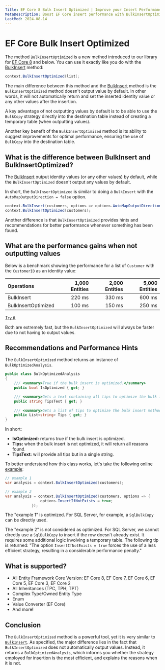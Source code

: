 ```yaml
---
Title: EF Core 8 Bulk Insert Optimized | Improve your Insert Performance
MetaDescription: Boost EF Core insert performance with BulkInsertOptimized. Easily insert large numbers of entities without outputting values for the best performance. Get hints and recommendations about what could be improved to improve insert performance - try it now.
LastMod: 2024-08-14
---
```


# EF Core Bulk Insert Optimized

The method `BulkInsertOptimized` is a new method introduced to our library for [EF Core 8](/v8-101-0-0-efcore-8) and below. You can use it exactly like you do with the [BulkInsert](/bulk-insert) method:

```csharp
context.BulkInsertOptimized(list);
```

The main difference between this method and the [BulkInsert](/bulk-insert) method is the `BulkInsertOptimized` method doesn't output value by default. In other words, it will not automatically return and set the inserted identity value or any other values after the insertion.

A key advantage of not outputting values by default is to be able to use the `BulkCopy` strategy directly into the destination table instead of creating a temporary table (when outputting values).

Another key benefit of the `BulkInsertOptimized` method is its ability to suggest improvements for optimal performance, ensuring the use of `BulkCopy` into the destination table.

## What is the difference between BulkInsert and BulkInsertOptimized?

The [BulkInsert](/bulk-insert) output identity values (or any other values) by default, while the `BulkInsertOptimized` doesn't output any values by default.

In short, the `BulkInsertOptimized` is similar to doing a `BulkInsert` with the `AutoMapOutputDirection = false` option.

```csharp
context.BulkInsert(customers, options => options.AutoMapOutputDirection = false); 
context.BulkInsertOptimized(customers);
```

Another difference is that `BulkInsertOptimized` provides hints and recommendations for better performance whenever something has been found.

## What are the performance gains when not outputting values

Below is a benchmark showing the performance for a list of `Customer` with the `CustomerID` as an identity value:

| Operations      		| 1,000 Entities | 2,000 Entities | 5,000 Entities |
| :-------------------- | -------------: | -------------: | -------------: |
| BulkInsert     		| 220 ms       	 | 330 ms         | 600 ms         |
| BulkInsertOptimized   | 100 ms         | 150 ms         | 250 ms         |

[Try it](https://dotnetfiddle.net/RfxOjO)

Both are extremely fast, but the `BulkInsertOptimized` will always be faster due to not having to output values.

## Recommendations and Performance Hints

The `BulkInsertOptimized` method returns an instance of `BulkOptimizedAnalysis`.

```csharp
public class BulkOptimizedAnalysis 
{
    /// <summary>True if the bulk insert is optimized.</summary>
    public bool IsOptimized { get; }

    /// <summary>Gets a text containing all tips to optimize the bulk insert method.</summary>
    public string TipsText { get; }
    
    /// <summary>Gets a list of tips to optimize the bulk insert method.</summary>
    public List<string> Tips { get; }
}
```

In short:

- **IsOptimized:** returns true if the bulk insert is optimized.
- **Tips:** when the bulk insert is not optimized, it will return all reasons found.
- **TipsText:** will provide all tips but in a single string.

To better understand how this class works, let's take the following [online example](https://dotnetfiddle.net/FZJSnE):

```csharp
// example 1
var analysis = context.BulkInsertOptimized(customers);

// example 2
var analysis = context.BulkInsertOptimized(customers, options => {
				options.InsertIfNotExists = true;
			});
```

The "example 1" is optimized. For SQL Server, for example, a `SqlBulkCopy` can be directly used.

The "example 2" is not considered as optimized. For SQL Server, we cannot directly use a `SqlBulkCopy` to insert if the row doesn't already exist. It requires some additional logic involving a temporary table. The following tip is returned: "The option `InsertIfNotExists = true` forces the use of a less efficient strategy, resulting in a considerable performance penalty."

## What is supported?
- All Entity Framework Core Version: EF Core 8, EF Core 7, EF Core 6, EF Core 5, EF Core 3, EF Core 2
- All Inheritances (TPC, TPH, TPT)
- Complex Type/Owned Entity Type
- Enum
- Value Converter (EF Core)
- And more!

## Conclusion

The `BulkInsertOptimized` method is a powerful tool, yet it is very similar to [`BulkInsert`](/bulk-insert). As specified, the major difference lies in the fact that `BulkInsertOptimized` does not automatically output values. Instead, it returns a `BulkOptimizedAnalysis`, which informs you whether the strategy employed for insertion is the most efficient, and explains the reasons when it is not.
